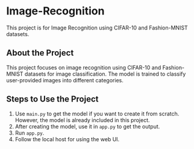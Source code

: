 # Image-Recognition
This project is for Image Recognition using CIFAR-10 and Fashion-MNIST datasets.

## About the Project
This project focuses on image recognition using CIFAR-10 and Fashion-MNIST datasets for image classification. The model is trained to classify user-provided images into different categories.

## Steps to Use the Project
1. Use `main.py` to get the model if you want to create it from scratch. However, the model is already included in this project.
2. After creating the model, use it in `app.py` to get the output.
3. Run `app.py`.
4. Follow the local host for using the web UI.
